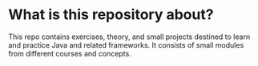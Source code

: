 # What is this repository about?

This repo contains exercises, theory, and small projects destined to learn and practice Java and related frameworks.
It consists of small modules from different courses and concepts.
